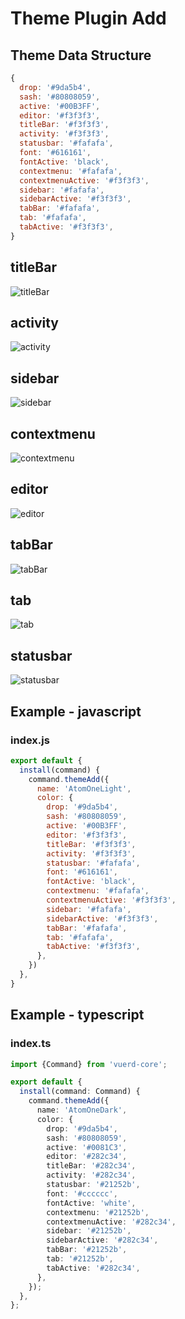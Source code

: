 # Theme Plugin Add

## Theme Data Structure
```javascript
{
  drop: '#9da5b4',
  sash: '#80808059',
  active: '#00B3FF',
  editor: '#f3f3f3',
  titleBar: '#f3f3f3',
  activity: '#f3f3f3',
  statusbar: '#fafafa',
  font: '#616161',
  fontActive: 'black',
  contextmenu: '#fafafa',
  contextmenuActive: '#f3f3f3',
  sidebar: '#fafafa',
  sidebarActive: '#f3f3f3',
  tabBar: '#fafafa',
  tab: '#fafafa',
  tabActive: '#f3f3f3',
}
```

## titleBar
![titleBar](/images/titleBar.png)
## activity
![activity](/images/activity.png)
## sidebar
![sidebar](/images/sidebar.png)
## contextmenu
![contextmenu](/images/contextmenu.png)
## editor
![editor](/images/editor.png)
## tabBar
![tabBar](/images/tabBar.png)
## tab
![tab](/images/tab.png)
## statusbar
![statusbar](/images/statusbar.png)

## Example - javascript
### index.js
```javascript
export default {
  install(command) {
    command.themeAdd({
      name: 'AtomOneLight',
      color: {
        drop: '#9da5b4',
        sash: '#80808059',
        active: '#00B3FF',
        editor: '#f3f3f3',
        titleBar: '#f3f3f3',
        activity: '#f3f3f3',
        statusbar: '#fafafa',
        font: '#616161',
        fontActive: 'black',
        contextmenu: '#fafafa',
        contextmenuActive: '#f3f3f3',
        sidebar: '#fafafa',
        sidebarActive: '#f3f3f3',
        tabBar: '#fafafa',
        tab: '#fafafa',
        tabActive: '#f3f3f3',
      },
    })
  },
}
```

## Example - typescript
### index.ts
```typescript
import {Command} from 'vuerd-core';

export default {
  install(command: Command) {
    command.themeAdd({
      name: 'AtomOneDark',
      color: {
        drop: '#9da5b4',
        sash: '#80808059',
        active: '#0081C3',
        editor: '#282c34',
        titleBar: '#282c34',
        activity: '#282c34',
        statusbar: '#21252b',
        font: '#cccccc',
        fontActive: 'white',
        contextmenu: '#21252b',
        contextmenuActive: '#282c34',
        sidebar: '#21252b',
        sidebarActive: '#282c34',
        tabBar: '#21252b',
        tab: '#21252b',
        tabActive: '#282c34',
      },
    });
  },
};
```
